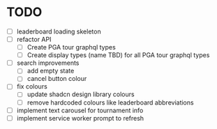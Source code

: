 # TODO

- [ ] leaderboard loading skeleton
- [ ] refactor API
  - [ ] Create PGA tour graphql types
  - [ ] Create display types (name TBD) for all PGA tour graphql types
- [ ] search improvements
  - [ ] add empty state
  - [ ] cancel button colour
- [ ] fix colours
  - [ ] update shadcn design library colours
  - [ ] remove hardcoded colours like leaderboard abbreviations
- [ ] implement text carousel for tournament info
- [ ] implement service worker prompt to refresh
